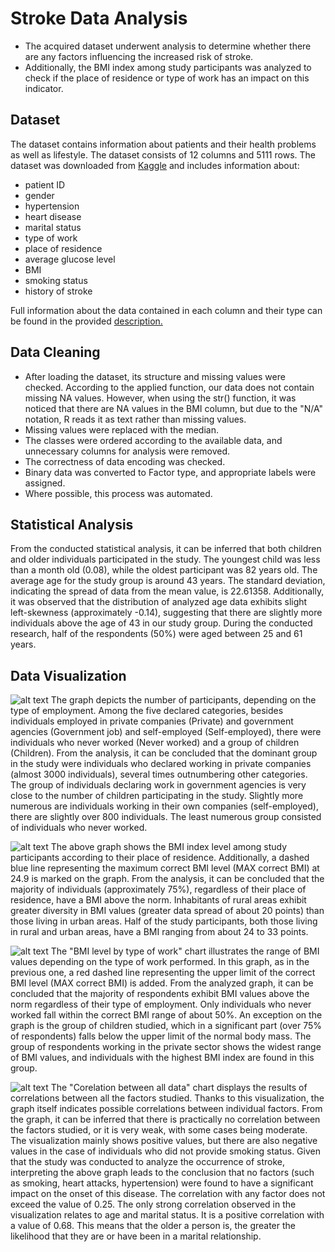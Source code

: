 # Stroke Data Analysis
* The acquired dataset underwent analysis to determine whether there are any factors influencing the increased risk of stroke.
* Additionally, the BMI index among study participants was analyzed to check if the place of residence or type of work has an impact on this indicator.

## Dataset
The dataset contains information about patients and their health problems as well as lifestyle. The dataset consists of 12 columns and 5111 rows. The dataset was downloaded from [Kaggle](https://www.kaggle.com/datasets/fedesoriano/stroke-prediction-dataset) and includes information about:
* patient ID
* gender
* hypertension
* heart disease
* marital status
* type of work
* place of residence
* average glucose level
* BMI
* smoking status
* history of stroke

Full information about the data contained in each column and their type can be found in the provided [description.](https://github.com/Gdyczko/Stroke_analiza_danych_R/blob/main/Context.txt)

## Data Cleaning
* After loading the dataset, its structure and missing values were checked. According to the applied function, our data does not contain missing NA values. However, when using the str() function, it was noticed that there are NA values in the BMI column, but due to the "N/A" notation, R reads it as text rather than missing values.
* Missing values were replaced with the median.
* The classes were ordered according to the available data, and unnecessary columns for analysis were removed.
* The correctness of data encoding was checked.
* Binary data was converted to Factor type, and appropriate labels were assigned.
* Where possible, this process was automated.

## Statistical Analysis
From the conducted statistical analysis, it can be inferred that both children and older individuals participated in the study. The youngest child was less than a month old (0.08), while the oldest participant was 82 years old. The average age for the study group is around 43 years. The standard deviation, indicating the spread of data from the mean value, is 22.61358. Additionally, it was observed that the distribution of analyzed age data exhibits slight left-skewness (approximately -0.14), suggesting that there are slightly more individuals above the age of 43 in our study group. During the conducted research, half of the respondents (50%) were aged between 25 and 61 years.

## Data Visualization
![alt text](https://github.com/Gdyczko/Stroke_analiza_danych_R/blob/main/Number%20of%20people%20by%20employment.png "Rodzaj zatrudnienia")
The graph depicts the number of participants, depending on the type of employment. Among the five declared categories, besides individuals employed in private companies (Private) and government agencies (Government job) and self-employed (Self-employed), there were individuals who never worked (Never worked) and a group of children (Children). From the analysis, it can be concluded that the dominant group in the study were individuals who declared working in private companies (almost 3000 individuals), several times outnumbering other categories. The group of individuals declaring work in government agencies is very close to the number of children participating in the study. Slightly more numerous are individuals working in their own companies (self-employed), there are slightly over 800 individuals. The least numerous group consisted of individuals who never worked.

![alt text](https://github.com/Gdyczko/Stroke_analiza_danych_R/blob/main/BMI%20level%20by%20place%20of%20residence.png "BMI a miejsce zamieszkania")
The above graph shows the BMI index level among study participants according to their place of residence. Additionally, a dashed blue line representing the maximum correct BMI level (MAX correct BMI) at 24.9 is marked on the graph. From the analysis, it can be concluded that the majority of individuals (approximately 75%), regardless of their place of residence, have a BMI above the norm. Inhabitants of rural areas exhibit greater diversity in BMI values (greater data spread of about 20 points) than those living in urban areas. Half of the study participants, both those living in rural and urban areas, have a BMI ranging from about 24 to 33 points.

![alt text](https://github.com/Gdyczko/Stroke_analiza_danych_R/blob/main/BMI%20level%20by%20type%20of%20work.png "BMI a rodzaj pracy")
The "BMI level by type of work" chart illustrates the range of BMI values depending on the type of work performed. In this graph, as in the previous one, a red dashed line representing the upper limit of the correct BMI level (MAX correct BMI) is added. From the analyzed graph, it can be concluded that the majority of respondents exhibit BMI values above the norm regardless of their type of employment. Only individuals who never worked fall within the correct BMI range of about 50%. An exception on the graph is the group of children studied, which in a significant part (over 75% of respondents) falls below the upper limit of the normal body mass. The group of respondents working in the private sector shows the widest range of BMI values, and individuals with the highest BMI index are found in this group.

![alt text](https://github.com/Gdyczko/Stroke_analiza_danych_R/blob/main/Corelation%20between%20all%20data.png "korelacja pomiędzy wszytskimi danymi")
The "Corelation between all data" chart displays the results of correlations between all the factors studied. Thanks to this visualization, the graph itself indicates possible correlations between individual factors. From the graph, it can be inferred that there is practically no correlation between the factors studied, or it is very weak, with some cases being moderate. The visualization mainly shows positive values, but there are also negative values in the case of individuals who did not provide smoking status. Given that the study was conducted to analyze the occurrence of stroke, interpreting the above graph leads to the conclusion that no factors (such as smoking, heart attacks, hypertension) were found to have a significant impact on the onset of this disease. The correlation with any factor does not exceed the value of 0.25. The only strong correlation observed in the visualization relates to age and marital status. It is a positive correlation with a value of 0.68. This means that the older a person is, the greater the likelihood that they are or have been in a marital relationship.
